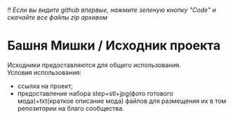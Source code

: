 ###### ‼️ Если вы видите github впервые, нажмите зеленую кнопку "Code" и скачайте все файлы zip архивом 

# Башня Мишки / Исходник проекта

Исходники предоставляются для общего использования.<br>
Условия использования:
- ссылка на проект;
- предоставление набора step+stl+jpg(фото готового мода)+txt(краткое описание мода) файлов для размещения их в том репозитории на благо сообщества.
